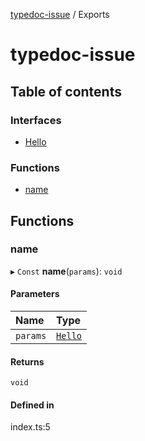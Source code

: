 [typedoc-issue](README.md) / Exports

# typedoc-issue

## Table of contents

### Interfaces

- [Hello](interfaces/Hello.md)

### Functions

- [name](modules.md#name)

## Functions

### name

▸ `Const` **name**(`params`): `void`

#### Parameters

| Name | Type |
| :------ | :------ |
| `params` | [`Hello`](interfaces/Hello.md) |

#### Returns

`void`

#### Defined in

index.ts:5
